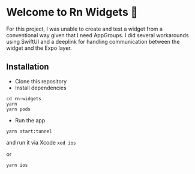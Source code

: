 # Welcome to Rn Widgets 👋

For this project, I was unable to create and test a widget from a conventional way given that I need AppGroups. I did several workarounds using SwiftUI and a deeplink for handling communication between the widget and the Expo layer.

## Installation

- Clone this repository
- Install dependencies
```
cd rn-widgets
yarn
yarn pods
```
- Run the app
```
yarn start:tunnel
```
and run it via Xcode `xed ios`

or 
```
yarn ios
```

